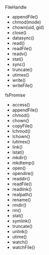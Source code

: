 FileHandle
+ appendFile()
+ chmod(mode)
+ chown(uid, gid)
+ close()
+ datasync()
+ read()
+ readFile()
+ readv()
+ stat()
+ sync()
+ truncate()
+ utimes()
+ write()
+ writeFile()

fsPromise  
+ access()
+ appendFile()
+ chmod()
+ chown()
+ copyFile()
+ lchmod()
+ lchown()
+ lutimes()
+ link()
+ lstat()
+ mkdir()
+ mkdtemp()
+ open()
+ opendire()
+ readdir()
+ readFile()
+ readlink()
+ realpath()
+ rename()
+ rmdir()
+ rm()
+ stat()
+ symlink()
+ truncate()
+ unlink()
+ utime()
+ watch()
+ watchFile()